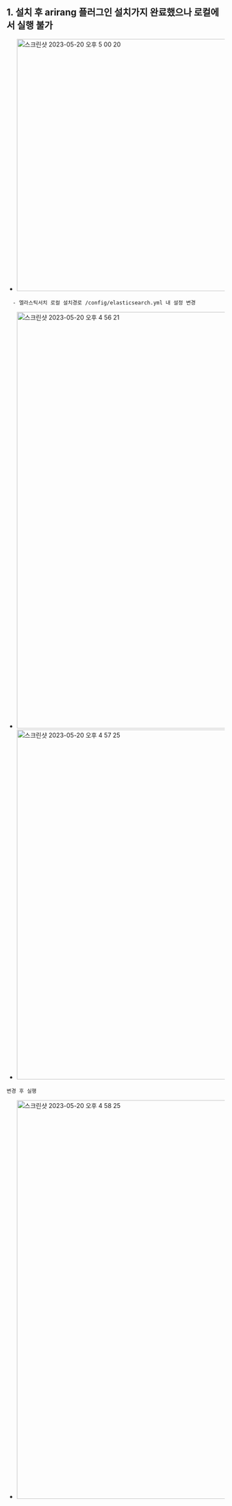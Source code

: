 ## 1. 설치 후 arirang 플러그인 설치가지 완료했으나 로컬에서 실행 불가
  - <img width="582" alt="스크린샷 2023-05-20 오후 5 00 20" src="https://github.com/pnci1029/TIL/assets/81909140/621e9f55-5057-46ef-8e4b-c69e066875f6">

  ```
    - 엘라스틱서치 로컬 설치경로 /config/elasticsearch.yml 내 설정 변경
  ```
  - <img width="961" alt="스크린샷 2023-05-20 오후 4 56 21" src="https://github.com/pnci1029/TIL/assets/81909140/15efd672-0a5d-49df-8878-25f4237d415e">
  - <img width="807" alt="스크린샷 2023-05-20 오후 4 57 25" src="https://github.com/pnci1029/TIL/assets/81909140/a451c8f5-a5fc-4aa9-b692-62d3828cb7f5">
  ```
  변경 후 실행
  ```
  - <img width="920" alt="스크린샷 2023-05-20 오후 4 58 25" src="https://github.com/pnci1029/TIL/assets/81909140/2ccb47bd-bfd5-4fb2-a44b-6d9eafb20810">
